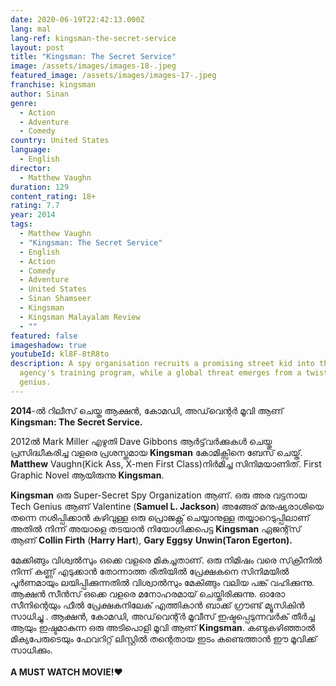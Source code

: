 ```yaml
---
date: 2020-06-19T22:42:13.000Z
lang: mal
lang-ref: kingsman-the-secret-service
layout: post
title: "Kingsman: The Secret Service"
image: /assets/images/images-18-.jpeg
featured_image: /assets/images/images-17-.jpeg
franchise: kingsman
author: Sinan
genre:
  - Action
  - Adventure
  - Comedy
country: United States
language:
  - English
director:
  - Matthew Vaughn
duration: 129
content_rating: 18+
rating: 7.7
year: 2014
tags:
  - Matthew Vaughn
  - "Kingsman: The Secret Service"
  - English
  - Action
  - Comedy
  - Adventure
  - United States
  - Sinan Shamseer
  - Kingsman
  - Kingsman Malayalam Review
  - ""
featured: false
imageshadow: true
youtubeId: kl8F-8tR8to
description: A spy organisation recruits a promising street kid into the
  agency's training program, while a global threat emerges from a twisted tech
  genius.
---
```

**2014**-ൽ റിലീസ് ചെയ്ത ആക്ഷൻ, കോമഡി, അഡ്‌വെന്റർ മൂവി ആണ് **Kingsman: The Secret Service.**

2012ൽ Mark Miller എഴുതി Dave Gibbons ആർട്ട്‌വർക്കുകൾ ചെയ്തു പ്രസിദ്ധീകരിച്ച വളരെ പ്രശസ്തമായ **Kingsman** കോമിക്സിനെ ബേസ് ചെയ്ത്. **Matthew** Vaughn(Kick Ass, X-men First Class)നിർമിച്ച സിനിമയാണിത്. First Graphic Novel ആയിരുന്നു **Kingsman**.

**Kingsman** ഒരു Super-Secret Spy Organization ആണ്. ഒരു അര വട്ടനായ Tech Genius ആണ് Valentine (**Samuel L. Jackson**) അങ്ങേര് മനുഷ്യരാശിയെ തന്നെ നശിപ്പിക്കാൻ കഴിവുള്ള ഒരു പ്രൊജക്റ്റ്‌ ചെയ്യാനുള്ള തയ്യാറെടുപ്പിലാണ് അതിൽ നിന്ന് അയാളെ തടയാൻ നിയോഗിക്കപെട്ട **Kingsman** ഏജന്റ്സ് ആണ് **Collin Firth** (**Harry Hart**), **Gary Eggsy** **Unwin(Taron Egerton).**

മേക്കിങ്ങും വിശ്വൽസും ഒക്കെ വളരെ മികച്ചതാണ്. ഒരു നിമിഷം വരെ സ്‌ക്രീനിൽ നിന്ന് കണ്ണ് എടുക്കാൻ തോന്നാത്ത രീതിയിൽ പ്രേക്ഷകനെ സിനിമയിൽ പൂർണമായും ലയിപ്പിക്കുന്നതിൽ വിശ്വാൽസും മേകിങ്ങും വലിയ പങ്ക് വഹിക്കുന്നു. ആക്ഷൻ സീൻസ് ഒക്കെ വളരെ മനോഹരമായ് ചെയ്തിരിക്കുന്നു. ഓരോ സീനിന്റെയും ഫീൽ പ്രേക്ഷകനിലേക് എത്തികാൻ ബാക്ക് ഗ്രൗണ്ട് മ്യൂസികിൻ സാധിച്ചു . ആക്ഷൻ, കോമഡി, അഡ്‌വെന്റ്‌ർ മൂവീസ് ഇഷ്ടപ്പെടുന്നവർക് തീർച്ച ആയും ഇഷ്ടമാകുന്ന ഒരു അടിപൊളി മൂവി ആണ് **Kingsman**. കണ്ടുകഴിഞ്ഞാൽ മിക്യപേരുടെയും ഫേവറിറ്റ് ലിസ്റ്റിൽ തന്റെതായ ഇടം കണ്ടെത്താൻ ഈ മൂവിക്ക് സാധിക്കും.\
\
**A MUST WATCH MOVIE!**❤